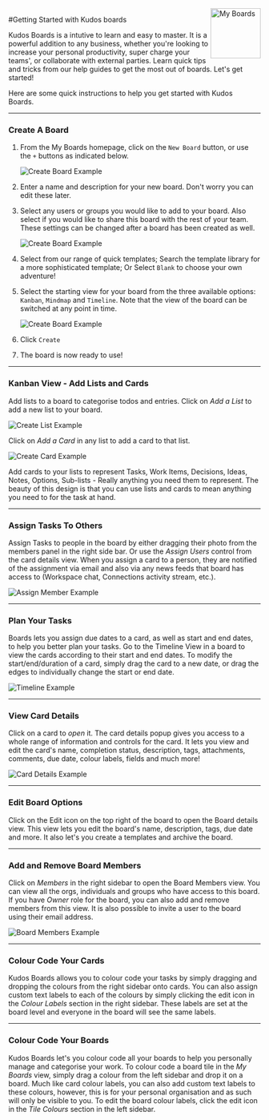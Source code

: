 <img style="float: right" src="/assets/images/boards-logo.jpg" height="100" alt="My Boards" />

#Getting Started with Kudos boards

Kudos Boards is a intutive to learn and easy to master. It is a powerful addition to any business, whether you're looking to increase your personal productivity, super charge your teams', or collaborate with external parties. Learn quick tips and tricks from our help guides to get the most out of boards. Let's get started!


Here are some quick instructions to help you get started with Kudos Boards. 

---

### Create A Board

1. From the My Boards homepage, click on the `New Board` button, or use the `+` buttons as indicated below.

    ![Create Board Example](\assets\boards\create_board.png)

1. Enter a name and description for your new board. Don't worry you can edit these later.

1. Select any users or groups you would like to add to your board. Also select if you would like to share this board with the rest of your team. These settings can be changed after a board has been created as well.

    ![Create Board Example](\assets\boards\create_board_wizard1.png)

1. Select from our range of quick templates; Search the template library for a more sophisticated template; Or Select `Blank` to choose your own adventure!
1. Select the starting view for your board from the three available options: `Kanban`, `Mindmap` and `Timeline`. Note that the view of the board can be switched at any point in time.

    ![Create Board Example](\assets\boards\create_board_wizard2.png)

1. Click `Create`
1. The board is now ready to use!

---

### Kanban View - Add Lists and Cards
Add lists to a board to categorise todos and entries.
Click on *Add a List* to add a new list to your board.

![Create List Example](\assets\boards\create_list.png)

Click on *Add a Card* in any list to add a card to that list.

![Create Card Example](\assets\boards\create_card.png)

Add cards to your lists to represent Tasks, Work Items, Decisions, Ideas, Notes, Options, Sub-lists - Really anything you need them to represent.
The beauty of this design is that you can use lists and cards to mean anything you need to for the task at hand.

---

### Assign Tasks To Others
Assign Tasks to people in the board by either dragging their photo from the members panel in the right side bar. Or use the *Assign Users* control from the card details view.
When you assign a card to a person, they are notified of the assignment via email and also via any news feeds that board has access to (Workspace chat, Connections activity stream, etc.).

![Assign Member Example](\assets\boards\assign_member.png)

---

### Plan Your Tasks
Boards lets you assign due dates to a card, as well as start and end dates, to help you better plan your tasks. Go to the Timeline View in a board to view the cards according to their start and end dates. To modify the start/end/duration of a card, simply drag the card to a new date, or drag the edges to individually change the start or end date.

![Timeline Example](\assets\boards\timeline.png)

---

### View Card Details
Click on a card to _open_ it. The card details popup gives you access to a whole range of information and controls for the card. It lets you view and edit the card's name, completion status, description, tags, attachments, comments, due date, colour labels, fields and much more!

![Card Details Example](\assets\boards\card_details.png)

---

### Edit Board Options
Click on the Edit icon on the top right of the board to open the Board details view. This view lets you edit the board's name, description, tags, due date and more. It also let's you create a templates and archive the board.

---

### Add and Remove Board Members
Click on *Members* in the right sidebar to open the Board Members view. You can view all the orgs, individuals and groups who have access to this board. If you have _Owner_ role for the board, you can also add and remove members from this view. It is also possible to invite a user to the board using their email address.

![Board Members Example](\assets\boards\board_members.png)

---

### Colour Code Your Cards
Kudos Boards allows you to colour code your tasks by simply dragging and dropping the colours from the right sidebar onto cards. You can also assign custom text labels to each of the colours by simply clicking the edit icon in the *Colour Labels* section in the right sidebar. These labels are set at the board level and everyone in the board will see the same labels.

---

### Colour Code Your Boards
Kudos Boards let's you colour code all your boards to help you personally manage and categorise your work. To colour code a board tile in the *My Boards* view, simply drag a colour from the left sidebar and drop it on a board. Much like card colour labels, you can also add custom text labels to these colours, however, this is for your personal organisation and as such will only be visible to you. To edit the board colour labels, click the edit icon in the *Tile Colours* section in the left sidebar.
